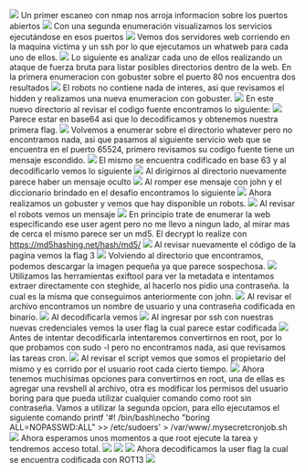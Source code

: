 ![](../../Images/Pasted%20image%2020231208111223.png)
Un primer escaneo con nmap nos arroja informacion sobre los puertos abiertos
![](../../Images/Pasted%20image%2020231208112025.png)
Con una segunda enumeración visualizamos los servicios ejecutándose en esos puertos
![](../../Images/Pasted%20image%2020231208112054.png)
Vemos dos servidores web corriendo en la maquina victima y un ssh por lo que ejecutamos un whatweb para cada uno de ellos.
![](../../Images/Pasted%20image%2020231208112340.png)
Lo siguiente es analizar cada uno de ellos realizando un ataque de fuerza bruta para listar posibles directorios dentro de la web.
En la primera enumeracion con gobuster sobre el puerto 80 nos encuentra dos resultados
![](../../Images/Pasted%20image%2020231208112643.png)
El robots no contiene nada de interes, asi que revisamos el hidden y realizamos una nueva enumeracion con gobuster.
![](../../Images/Pasted%20image%2020231208112721.png)
En este nuevo directorio al revisar el codigo fuente encontramos lo siguiente:
![](../../Images/Pasted%20image%2020231208112810.png)
Parece estar en base64 asi que lo decodificamos y obtenemos nuestra primera flag.
![](../../Images/Pasted%20image%2020231208112856.png)
Volvemos a enumerar sobre el directorio whatever pero no encontramos nada, asi que pasamos al siguiente servicio web que se encuentra en el puerto 65524, primero revisamos su codigo fuente  tiene un mensaje escondido.
![](../../Images/Pasted%20image%2020231208114255.png)
El mismo se encuentra codificado en base 63 y al decodificarlo vemos lo siguiente
![](../../Images/Pasted%20image%2020231208114416.png)
Al dirigirnos al directorio nuevamente parece haber un mensaje oculto
![](../../Images/Pasted%20image%2020231208114502.png)
Al romper ese mensaje con john y el diccionario brindado en el desafío encontramos lo siguiente
![](../../Images/Pasted%20image%2020231208114848.png)
Ahora realizamos un gobuster y vemos que hay disponible un robots.
![](../../Images/Pasted%20image%2020231208113237.png)
Al revisar el robots vemos un mensaje
![](../../Images/Pasted%20image%2020231208113302.png)
En principio trate de enumerar la web especificando ese user agent pero no me llevo a ningun lado, al mirar mas de cerca el mismo parece ser un md5.
El decrypt lo realize con https://md5hashing.net/hash/md5/
![](../../Images/Pasted%20image%2020231208115956.png)
Al revisar nuevamente el código de la pagina vemos la flag 3
![](../../Images/Pasted%20image%2020231208120140.png)
Volviendo al directorio que encontramos, podemos descargar la imagen pequeña ya que parece sospechosa.
![](../../Images/Pasted%20image%2020231208120306.png)
Utilizamos las herramientas exiftool para ver la metadata e intentamos extraer directamente con steghide, al hacerlo nos pidio una contraseña. la cual es la misma que conseguimos anteriormente con john.
![](../../Images/Pasted%20image%2020231208120510.png)
Al revisar el archivo encontramos un nombre de usuario y una contraseña codificada en binario.
![](../../Images/Pasted%20image%2020231208120539.png)
Al decodificarla vemos
![](../../Images/Pasted%20image%2020231208120629.png)
Al ingresar por ssh con nuestras nuevas credenciales vemos la user flag la cual parece estar codificada
![](../../Images/Pasted%20image%2020231208120915.png)
Antes de intentar decodificarla intentaremos convertirnos en root, por lo que probamos con sudo -l pero no encontramos nada, asi que revisamos las tareas cron.
![](../../Images/Pasted%20image%2020231208121020.png)
Al revisar el script vemos que somos el propietario del mismo y es corrido por el usuario root cada cierto tiempo.
![](../../Images/Pasted%20image%2020231208121126.png)
Ahora tenemos muchisimas opciones para convertirnos en root, una de ellas es agregar una revshell al archivo, otra es modificar los permisos del usuario boring para que pueda utilizar cualquier comando como root sin contraseña.
Vamos a utilizar la segunda opcion, para ello ejecutamos el siguiente comando
	printf '#! /bin/bash\necho "boring ALL=NOPASSWD:ALL" >> /etc/sudoers' > /var/www/.mysecretcronjob.sh
![](../../Images/Pasted%20image%2020231208121358.png)
Ahora esperamos unos momentos a que root ejecute la tarea y tendremos acceso total.
![](../../Images/Pasted%20image%2020231208121433.png)
![](../../Images/Pasted%20image%2020231208121444.png)
![](../../Images/Pasted%20image%2020231208121718.png)
Ahora decodificamos la user flag la cual se encuentra codificada con ROT13
![](../../Images/Pasted%20image%2020231208121657.png)





